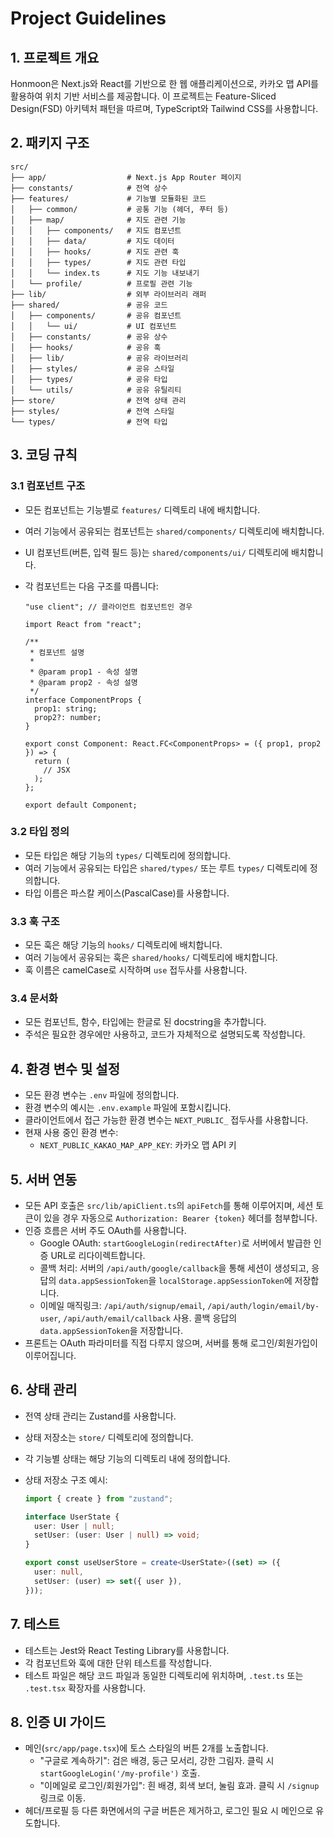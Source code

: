 # Project Guidelines

## 1. 프로젝트 개요

Honmoon은 Next.js와 React를 기반으로 한 웹 애플리케이션으로, 카카오 맵 API를 활용하여 위치 기반 서비스를 제공합니다. 이 프로젝트는 Feature-Sliced Design(FSD) 아키텍처 패턴을 따르며, TypeScript와 Tailwind CSS를 사용합니다.

## 2. 패키지 구조

```
src/
├── app/                  # Next.js App Router 페이지
├── constants/            # 전역 상수
├── features/             # 기능별 모듈화된 코드
│   ├── common/           # 공통 기능 (헤더, 푸터 등)
│   ├── map/              # 지도 관련 기능
│   │   ├── components/   # 지도 컴포넌트
│   │   ├── data/         # 지도 데이터
│   │   ├── hooks/        # 지도 관련 훅
│   │   ├── types/        # 지도 관련 타입
│   │   └── index.ts      # 지도 기능 내보내기
│   └── profile/          # 프로필 관련 기능
├── lib/                  # 외부 라이브러리 래퍼
├── shared/               # 공유 코드
│   ├── components/       # 공유 컴포넌트
│   │   └── ui/           # UI 컴포넌트
│   ├── constants/        # 공유 상수
│   ├── hooks/            # 공유 훅
│   ├── lib/              # 공유 라이브러리
│   ├── styles/           # 공유 스타일
│   ├── types/            # 공유 타입
│   └── utils/            # 공유 유틸리티
├── store/                # 전역 상태 관리
├── styles/               # 전역 스타일
└── types/                # 전역 타입
```

## 3. 코딩 규칙

### 3.1 컴포넌트 구조

- 모든 컴포넌트는 기능별로 `features/` 디렉토리 내에 배치합니다.
- 여러 기능에서 공유되는 컴포넌트는 `shared/components/` 디렉토리에 배치합니다.
- UI 컴포넌트(버튼, 입력 필드 등)는 `shared/components/ui/` 디렉토리에 배치합니다.
- 각 컴포넌트는 다음 구조를 따릅니다:

  ```tsx
  "use client"; // 클라이언트 컴포넌트인 경우

  import React from "react";

  /**
   * 컴포넌트 설명
   *
   * @param prop1 - 속성 설명
   * @param prop2 - 속성 설명
   */
  interface ComponentProps {
    prop1: string;
    prop2?: number;
  }

  export const Component: React.FC<ComponentProps> = ({ prop1, prop2 }) => {
    return (
      // JSX
    );
  };

  export default Component;
  ```

### 3.2 타입 정의

- 모든 타입은 해당 기능의 `types/` 디렉토리에 정의합니다.
- 여러 기능에서 공유되는 타입은 `shared/types/` 또는 루트 `types/` 디렉토리에 정의합니다.
- 타입 이름은 파스칼 케이스(PascalCase)를 사용합니다.

### 3.3 훅 구조

- 모든 훅은 해당 기능의 `hooks/` 디렉토리에 배치합니다.
- 여러 기능에서 공유되는 훅은 `shared/hooks/` 디렉토리에 배치합니다.
- 훅 이름은 camelCase로 시작하며 `use` 접두사를 사용합니다.

### 3.4 문서화

- 모든 컴포넌트, 함수, 타입에는 한글로 된 docstring을 추가합니다.
- 주석은 필요한 경우에만 사용하고, 코드가 자체적으로 설명되도록 작성합니다.

## 4. 환경 변수 및 설정

- 모든 환경 변수는 `.env` 파일에 정의합니다.
- 환경 변수의 예시는 `.env.example` 파일에 포함시킵니다.
- 클라이언트에서 접근 가능한 환경 변수는 `NEXT_PUBLIC_` 접두사를 사용합니다.
- 현재 사용 중인 환경 변수:
  - `NEXT_PUBLIC_KAKAO_MAP_APP_KEY`: 카카오 맵 API 키

## 5. 서버 연동

- 모든 API 호출은 `src/lib/apiClient.ts`의 `apiFetch`를 통해 이루어지며, 세션 토큰이 있을 경우 자동으로 `Authorization: Bearer {token}` 헤더를 첨부합니다.
- 인증 흐름은 서버 주도 OAuth를 사용합니다.
  - Google OAuth: `startGoogleLogin(redirectAfter)`로 서버에서 발급한 인증 URL로 리다이렉트합니다.
  - 콜백 처리: 서버의 `/api/auth/google/callback`을 통해 세션이 생성되고, 응답의 `data.appSessionToken`을 `localStorage.appSessionToken`에 저장합니다.
  - 이메일 매직링크: `/api/auth/signup/email`, `/api/auth/login/email/by-user`, `/api/auth/email/callback` 사용. 콜백 응답의 `data.appSessionToken`을 저장합니다.
- 프론트는 OAuth 파라미터를 직접 다루지 않으며, 서버를 통해 로그인/회원가입이 이루어집니다.

## 6. 상태 관리

- 전역 상태 관리는 Zustand를 사용합니다.
- 상태 저장소는 `store/` 디렉토리에 정의합니다.
- 각 기능별 상태는 해당 기능의 디렉토리 내에 정의합니다.
- 상태 저장소 구조 예시:

  ```ts
  import { create } from "zustand";

  interface UserState {
    user: User | null;
    setUser: (user: User | null) => void;
  }

  export const useUserStore = create<UserState>((set) => ({
    user: null,
    setUser: (user) => set({ user }),
  }));
  ```

## 7. 테스트

- 테스트는 Jest와 React Testing Library를 사용합니다.
- 각 컴포넌트와 훅에 대한 단위 테스트를 작성합니다.
- 테스트 파일은 해당 코드 파일과 동일한 디렉토리에 위치하며, `.test.ts` 또는 `.test.tsx` 확장자를 사용합니다.

## 8. 인증 UI 가이드

- 메인(`src/app/page.tsx`)에 토스 스타일의 버튼 2개를 노출합니다.
  - "구글로 계속하기": 검은 배경, 둥근 모서리, 강한 그림자. 클릭 시 `startGoogleLogin('/my-profile')` 호출.
  - "이메일로 로그인/회원가입": 흰 배경, 회색 보더, 눌림 효과. 클릭 시 `/signup` 링크로 이동.
- 헤더/프로필 등 다른 화면에서의 구글 버튼은 제거하고, 로그인 필요 시 메인으로 유도합니다.
